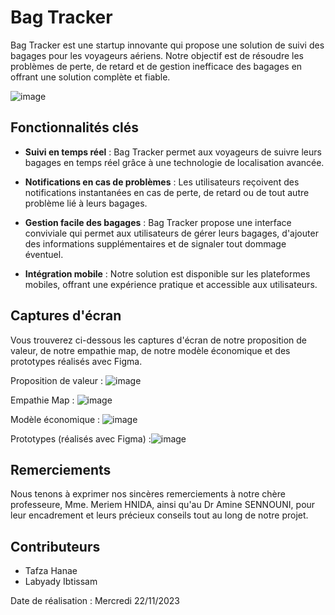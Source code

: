 # Bag Tracker

Bag Tracker est une startup innovante qui propose une solution de suivi des bagages pour les voyageurs aériens. Notre objectif est de résoudre les problèmes de perte, de retard et de gestion inefficace des bagages en offrant une solution complète et fiable.

![image](https://github.com/ibtissam01/StartUp_BagTracker/assets/89752387/a2b797cc-5e61-4ba9-b3b6-cb72fb374799)


## Fonctionnalités clés

- **Suivi en temps réel** : Bag Tracker permet aux voyageurs de suivre leurs bagages en temps réel grâce à une technologie de localisation avancée.

- **Notifications en cas de problèmes** : Les utilisateurs reçoivent des notifications instantanées en cas de perte, de retard ou de tout autre problème lié à leurs bagages.

- **Gestion facile des bagages** : Bag Tracker propose une interface conviviale qui permet aux utilisateurs de gérer leurs bagages, d'ajouter des informations supplémentaires et de signaler tout dommage éventuel.

- **Intégration mobile** : Notre solution est disponible sur les plateformes mobiles, offrant une expérience pratique et accessible aux utilisateurs.

## Captures d'écran

Vous trouverez ci-dessous les captures d'écran de notre proposition de valeur, de notre empathie map, de notre modèle économique et des prototypes réalisés avec Figma.

Proposition de valeur : ![image](https://github.com/ibtissam01/StartUp_BagTracker/assets/89752387/e7686a59-4984-4397-99ef-3db85a2cb564)

Empathie Map : ![image](https://github.com/ibtissam01/StartUp_BagTracker/assets/89752387/647046d6-f904-492b-bde8-d936561b86c8)

Modèle économique : ![image](https://github.com/ibtissam01/StartUp_BagTracker/assets/89752387/124b8159-d0b7-4f14-8c8d-e85253ecf7d1)


Prototypes (réalisés avec Figma) :![image](https://github.com/ibtissam01/StartUp_BagTracker/assets/89752387/bfeb6c75-e692-40c2-8107-1a86b11bd4ee)


## Remerciements

Nous tenons à exprimer nos sincères remerciements à notre chère professeure, Mme. Meriem HNIDA, ainsi qu'au Dr Amine SENNOUNI, pour leur encadrement et leurs précieux conseils tout au long de notre projet.

## Contributeurs

- Tafza Hanae
- Labyady Ibtissam

Date de réalisation : Mercredi 22/11/2023
